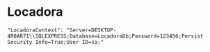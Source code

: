# Locadora
    "LocadoraContext": "Server=DESKTOP-4R0AR71\\SQLEXPRESS;Database=LocadoraDb;Password=123456;Persist Security Info=True;User ID=sa;"

